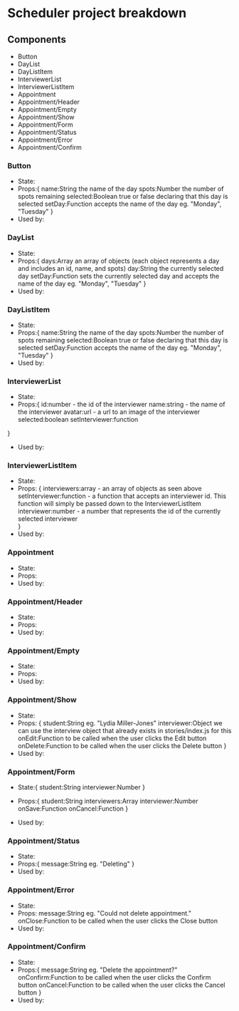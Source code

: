 # Scheduler project breakdown

## Components

- Button
- DayList
- DayListItem
- InterviewerList
- InterviewerListItem
- Appointment
- Appointment/Header
- Appointment/Empty
- Appointment/Show
- Appointment/Form
- Appointment/Status
- Appointment/Error
- Appointment/Confirm

### Button

- State:
- Props:{
  name:String the name of the day
  spots:Number the number of spots remaining
  selected:Boolean true or false declaring that this day is selected
  setDay:Function accepts the name of the day eg. "Monday", "Tuesday"
}
- Used by:

### DayList

- State:
- Props:{
  days:Array an array of objects (each object represents a day and includes an id, name, and spots)
  day:String the currently selected day
  setDay:Function sets the currently selected day and accepts the name of the day eg. "Monday", "Tuesday"
}
- Used by:

### DayListItem

- State:
- Props:{
  name:String the name of the day
  spots:Number the number of spots remaining
  selected:Boolean true or false declaring that this day is selected
  setDay:Function accepts the name of the day eg. "Monday", "Tuesday"
}
- Used by:

### InterviewerList

- State:
- Props:{
  id:number - the id of the interviewer
  name:string - the name of the interviewer
  avatar:url - a url to an image of the interviewer
  selected:boolean 
  setInterviewer:function

}

- Used by:

### InterviewerListItem

- State:
- Props: {
  interviewers:array - an array of objects as seen above
  setInterviewer:function - a function that accepts an interviewer id. This function will simply be passed down to the InterviewerListItem
  interviewer:number - a number that represents the id of the currently selected interviewer  
  }
- Used by:

### Appointment

- State:
- Props:
- Used by:

### Appointment/Header

- State:
- Props:
- Used by:

### Appointment/Empty

- State:
- Props:
- Used by:

### Appointment/Show

- State:
- Props: {
  student:String eg. "Lydia Miller-Jones"
  interviewer:Object we can use the interview object that already exists in stories/index.js for this
  onEdit:Function to be called when the user clicks the Edit button
  onDelete:Function to be called when the user clicks the Delete button
}
- Used by:

### Appointment/Form

- State:{
  student:String
  interviewer:Number
}
- Props:{
  student:String
  interviewers:Array
  interviewer:Number
  onSave:Function
  onCancel:Function
}

- Used by:

### Appointment/Status

- State:
- Props:{
  message:String eg. "Deleting"
}
- Used by:

### Appointment/Error

- State:
- Props:
message:String eg. "Could not delete appointment."
onClose:Function to be called when the user clicks the Close button
- Used by:

### Appointment/Confirm

- State:
- Props:{
  message:String eg. "Delete the appointment?"
  onConfirm:Function to be called when the user clicks the Confirm button
  onCancel:Function to be called when the user clicks the Cancel button
}
- Used by: